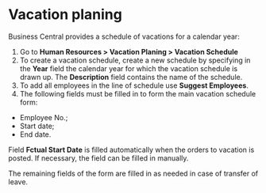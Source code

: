 # Vacation planing

Business Central provides a schedule of vacations for a calendar year: 

1. Go to **Human Resources > Vacation Planing > Vacation Schedule** 
2. To create a vacation schedule, create a new schedule by specifying in the **Year** field the calendar year for which the vacation schedule is drawn up. The **Description** field contains the name of the schedule.
3. To add all employees in the line of schedule use **Suggest Employees**. 
4. The following fields must be filled in to form the main vacation schedule form: 

- Employee No.;
- Start date;
- End date.

Field **Fctual Start Date** is filled automatically when the orders to vacation is posted. If necessary, the field can be filled in manually.

The remaining fields of the form are filled in as needed in case of transfer of leave.